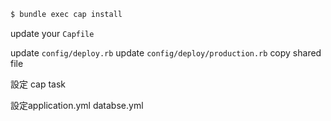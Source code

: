 ```bash
$ bundle exec cap install
```

update your `Capfile`

update `config/deploy.rb`
update `config/deploy/production.rb`
copy shared file

設定 cap task

設定application.yml databse.yml
